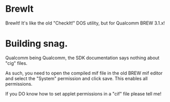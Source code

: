 # BrewIt
BrewIt! It's like the old "CheckIt!" DOS utility, but for Qualcomm BREW 3.1.x!

# Building snag.
Qualcomm being Qualcomm, the SDK documentation says nothing about "cig" files.

As such, you need to open the compiled mif file in the old BREW mif editor and select the "System" permission and click save. This enables all permissions.

If you DO know how to set applet permissions in a "cif" file please tell me!
